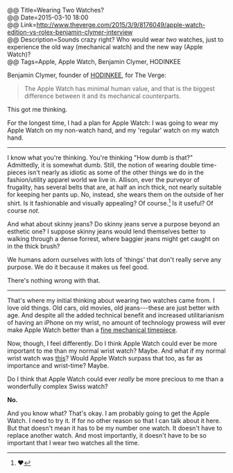 @@ Title=Wearing Two Watches?    
@@ Date=2015-03-10 18:00  
@@ Link=http://www.theverge.com/2015/3/9/8176049/apple-watch-edition-vs-rolex-benjamin-clymer-interview  
@@ Description=Sounds crazy right? Who would wear *two* watches, just to experience the old way (mechanical watch) and the new way (Apple Watch)?    
@@ Tags=Apple, Apple Watch, Benjamin Clymer, HODINKEE  

Benjamin Clymer, founder of [HODINKEE][hodinkee], for The Verge:
>The Apple Watch has minimal human value, and that is the biggest difference between it and its mechanical counterparts.

This got me thinking.

For the longest time, I had a plan for Apple Watch: I was going to wear my Apple Watch on my non-watch hand, and my 'regular' watch on my watch hand.

***

I know what you're thinking. You're thinking "How dumb is that?" Admittedly, it is somewhat dumb. Still, the notion of wearing double time-pieces isn't nearly as idiotic as some of the other things we do in the fashion/utility apparel world we live in. Allison, ever the purveyor of frugality, has several belts that are, at half an inch thick, not nearly suitable for keeping her pants up. No, instead, she wears them on the outside of her shirt. Is it fashionable and visually appealing? Of course.[^h] Is it useful? Of course *not.*

And what about skinny jeans? Do skinny jeans serve a purpose beyond an esthetic one? I suppose skinny jeans would lend themselves better to walking through a dense forrest, where baggier jeans might get caught on in the thick brush? 

We humans adorn ourselves with lots of 'things' that don't really serve any purpose. We do it because it makes us feel good.

There's nothing wrong with that.

***

That's where my initial thinking about wearing two watches came from. I love old things. Old cars, old movies, old jeans---these are just better with age. And despite all the added technical benefit and increased utilitarianism of having an iPhone on my wrist, no amount of technology prowess will ever make Apple Watch better than a [fine mechanical timepiece][rolex]. 

Now, though, I feel differently. Do I think Apple Watch could ever be more important to me than my normal wrist watch? Maybe. And what if my normal wrist watch was [this][patek]? Would Apple Watch surpass that too, as far as importance and wrist-time? Maybe. 

Do I think that Apple Watch could ever *really* be more precious to me than a wonderfully complex Swiss watch? 

**No.**

And you know what? That's okay. I am probably going to get the Apple Watch. I need to try it. If for no other reason so that I can talk about it here. But that doesn't mean it has to be my number one watch. It doesn't have to replace another watch. And most importantly, it doesn't have to be so important that I wear two watches all the time.

[^h]: ❤️

[hodinkee]: http://www.hodinkee.com/
[patek]: http://www.patek.com/en/mens-watches/aquanaut/5167A-001
[rolex]: http://www.rolex.com/watches/sea-dweller-4000/m116600-0003/magazine.html